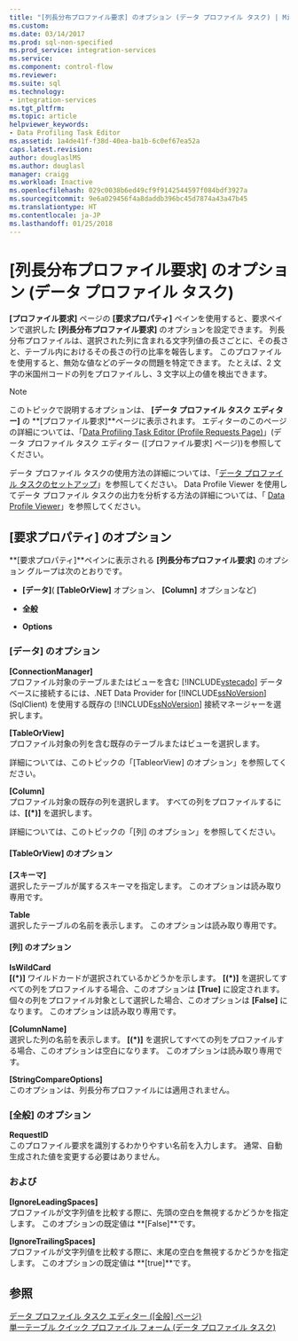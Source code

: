 ```yaml
---
title: "[列長分布プロファイル要求] のオプション (データ プロファイル タスク) | Microsoft Docs"
ms.custom: 
ms.date: 03/14/2017
ms.prod: sql-non-specified
ms.prod_service: integration-services
ms.service: 
ms.component: control-flow
ms.reviewer: 
ms.suite: sql
ms.technology:
- integration-services
ms.tgt_pltfrm: 
ms.topic: article
helpviewer_keywords:
- Data Profiling Task Editor
ms.assetid: 1a4de41f-f38d-40ea-ba1b-6c0ef67ea52a
caps.latest.revision: 
author: douglaslMS
ms.author: douglasl
manager: craigg
ms.workload: Inactive
ms.openlocfilehash: 029c0038b6ed49cf9f9142544597f084bdf3927a
ms.sourcegitcommit: 9e6a029456f4a8daddb396bc45d7874a43a47b45
ms.translationtype: HT
ms.contentlocale: ja-JP
ms.lasthandoff: 01/25/2018
---
```

# <a name="column-length-distribution-profile-request-options-data-profiling-task"></a>[列長分布プロファイル要求] のオプション (データ プロファイル タスク)
  **[プロファイル要求]** ページの **[要求プロパティ]** ペインを使用すると、要求ペインで選択した **[列長分布プロファイル要求]** のオプションを設定できます。 列長分布プロファイルは、選択された列に含まれる文字列値の長さごとに、その長さと、テーブル内におけるその長さの行の比率を報告します。 このプロファイルを使用すると、無効な値などのデータの問題を特定できます。 たとえば、2 文字の米国州コードの列をプロファイルし、3 文字以上の値を検出できます。  
  
> [!NOTE]  
>  このトピックで説明するオプションは、 **[データ プロファイル タスク エディター]** の **[プロファイル要求]**ページに表示されます。 エディターのこのページの詳細については、「[Data Profiling Task Editor &#40;Profile Requests Page&#41;](../../integration-services/control-flow/data-profiling-task-editor-profile-requests-page.md)」(データ プロファイル タスク エディター &#40;[プロファイル要求] ページ&#41;)を参照してください。  
  
 データ プロファイル タスクの使用方法の詳細については、「[データ プロファイル タスクのセットアップ](../../integration-services/control-flow/setup-of-the-data-profiling-task.md)」を参照してください。 Data Profile Viewer を使用してデータ プロファイル タスクの出力を分析する方法の詳細については、「 [Data Profile Viewer](../../integration-services/control-flow/data-profile-viewer.md)」を参照してください。  
  
## <a name="request-properties-options"></a>[要求プロパティ] のオプション  
 **[要求プロパティ]**ペインに表示される **[列長分布プロファイル要求]** のオプション グループは次のとおりです。  
  
-   **[データ]**( **[TableOrView]** オプション、 **[Column]** オプションなど)  
  
-   **全般**  
  
-   **Options**  
  
### <a name="data-options"></a>[データ] のオプション  
 **[ConnectionManager]**  
 プロファイル対象のテーブルまたはビューを含む [!INCLUDE[vstecado](../../includes/vstecado-md.md)] データベースに接続するには、.NET Data Provider for [!INCLUDE[ssNoVersion](../../includes/ssnoversion-md.md)] (SqlClient) を使用する既存の [!INCLUDE[ssNoVersion](../../includes/ssnoversion-md.md)] 接続マネージャーを選択します。  
  
 **[TableOrView]**  
 プロファイル対象の列を含む既存のテーブルまたはビューを選択します。  
  
 詳細については、このトピックの「[TableorView] のオプション」を参照してください。  
  
 **[Column]**  
 プロファイル対象の既存の列を選択します。 すべての列をプロファイルするには、**[(\*)]** を選択します。  
  
 詳細については、このトピックの「[列] のオプション」を参照してください。  
  
#### <a name="tableorview-options"></a>[TableOrView] のオプション  
 **[スキーマ]**  
 選択したテーブルが属するスキーマを指定します。 このオプションは読み取り専用です。  
  
 **Table**  
 選択したテーブルの名前を表示します。 このオプションは読み取り専用です。  
  
#### <a name="column-options"></a>[列] のオプション  
 **IsWildCard**  
 **[(\*)]** ワイルドカードが選択されているかどうかを示します。 **[(\*)]** を選択してすべての列をプロファイルする場合、このオプションは **[True]** に設定されます。 個々の列をプロファイル対象として選択した場合、このオプションは **[False]** になります。 このオプションは読み取り専用です。  
  
 **[ColumnName]**  
 選択した列の名前を表示します。 **[(\*)]** を選択してすべての列をプロファイルする場合、このオプションは空白になります。 このオプションは読み取り専用です。  
  
 **[StringCompareOptions]**  
 このオプションは、列長分布プロファイルには適用されません。  
  
### <a name="general-options"></a>[全般] のオプション  
 **RequestID**  
 このプロファイル要求を識別するわかりやすい名前を入力します。 通常、自動生成された値を変更する必要はありません。  
  
### <a name="options"></a>および  
 **[IgnoreLeadingSpaces]**  
 プロファイルが文字列値を比較する際に、先頭の空白を無視するかどうかを指定します。 このオプションの既定値は **[False]**です。  
  
 **[IgnoreTrailingSpaces]**  
 プロファイルが文字列値を比較する際に、末尾の空白を無視するかどうかを指定します。 このオプションの既定値は **[true]**です。  
  
## <a name="see-also"></a>参照  
 [データ プロファイル タスク エディター ([全般] ページ)](../../integration-services/control-flow/data-profiling-task-editor-general-page.md)   
 [単一テーブル クイック プロファイル フォーム &#40;データ プロファイル タスク&#41;](../../integration-services/control-flow/single-table-quick-profile-form-data-profiling-task.md)  
  
  
